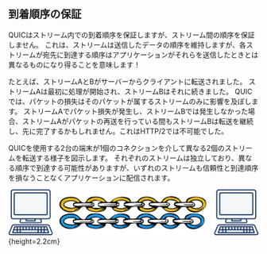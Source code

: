 ## 到着順序の保証

QUICはストリーム内での到着順序を保証しますが、ストリーム間の順序を保証しません。
これは、ストリームは送信したデータの順序を維持しますが、各ストリームが宛先に到達する順序はアプリケーションがそれらを送信したときとは異なるものになり得ることを意味します！

たとえば、ストリームAとBがサーバーからクライアントに転送されました。
ストリームAは最初に処理が開始され、ストリームBはそれに続きました。
QUICでは、パケットの損失はそのパケットが属するストリームのみに影響を及ぼします。
ストリームAでパケット損失が発生し、ストリームBでは発生しなかった場合、ストリームAがパケットの再送を行っている間もストリームBは転送を継続し、先に完了するかもしれません。これはHTTP/2では不可能でした。

QUICを使用する2台の端末が1個のコネクションを介して異なる2個のストリームを転送する様子を図示します。
それぞれのストリームは独立しており、異なる順序で到達する可能性がありますが、いずれのストリームも信頼性と到達順序を損なうことなくアプリケーションに配信されます。

![マシン間における2個のQUICストリーム](../images/quic-chain-streams.png){height=2.2cm}
